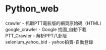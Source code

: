 # Python_web

crawler - 抓取PTT電影版的網頁原始碼（HTML）  
google_crawler - Google 找圖_自動下載  
PTT_Crawler - 解析PPT八卦版   
selenium_yahoo_bid - yahoo拍賣-自動登錄
